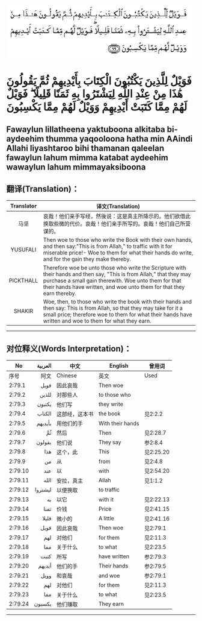 ![002:079](images/002_079.gif)

#  فَوَيْلٌ لِلَّذِينَ يَكْتُبُونَ الْكِتَابَ بِأَيْدِيهِمْ ثُمَّ يَقُولُونَ هَٰذَا مِنْ عِنْدِ اللَّهِ لِيَشْتَرُوا بِهِ ثَمَنًا قَلِيلًا ۖ فَوَيْلٌ لَهُمْ مِمَّا كَتَبَتْ أَيْدِيهِمْ وَوَيْلٌ لَهُمْ مِمَّا يَكْسِبُونَ 

## Fawaylun lillatheena yaktuboona alkitaba bi-aydeehim thumma yaqooloona hatha min AAindi Allahi liyashtaroo bihi thamanan qaleelan fawaylun lahum mimma katabat aydeehim wawaylun lahum mimmayaksiboona

## 翻译(Translation)：

| Translator | 译文(Translation)                                            |
| :--------: | ------------------------------------------------------------ |
|    马坚    | 哀哉！他们亲手写经，然後说：这是真主所降示的。他们欲借此换取些微的代价。哀哉！他们亲手所写的。哀哉！他们自己所营谋的。 |
|  YUSUFALI  | Then woe to those who write the Book with their own hands, and then say:"This is from Allah," to traffic with it for miserable price!- Woe to them for what their hands do write, and for the gain they make thereby. |
| PICKTHALL  | Therefore woe be unto those who write the Scripture with their hands and then say, "This is from Allah," that they may purchase a small gain therewith. Woe unto them for that their hands have written, and woe unto them for that they earn thereby. |
|   SHAKIR   | Woe, then, to those who write the book with their hands and then say: This is from Allah, so that they may take for it a small price; therefore woe to them for what their hands have written and woe to them for what they earn. |

---

## 对位释义(Words Interpretation)：

| No      | العربية | 中文           | English          | 曾用词    |
| ------- | ------: | -------------- | ---------------- | --------- |
| 序号    |    阿文 | Chinese        | 英文             | Used      |
| 2:79.1  |    فويل | 因此哀哉       | Then woe         |           |
| 2:79.2  |   للذين | 对那些人       | to those who     |           |
| 2:79.3  |  يكتبون | 他们写         | they write       |           |
| 2:79.4  |  الكتاب | 这部经，这本书 | the book         | 见2:2.2   |
| 2:79.5  | بأيديهم | 用他们的手     | With their hands |           |
| 2:79.6  |      ثُمَّ | 然后           | Then             | 见2:28.7  |
| 2:79.7  |  يقولون | 他们说         | They say         | 参2:8.4   |
| 2:79.8  |     هذا | 这个，此       | This             | 见2:25.20 |
| 2:79.9  |      من | 从             | from             | 见2:4.8   |
| 2:79.10 |     عند | 以             | with             | 见2:54.20 |
| 2:79.11 |    الله | 安拉，真主     | Allah            | 见1:1.2   |
| 2:79.12 | ليشتروا | 以便换取       | to traffic       |           |
| 2:79.13 |      به | 以它           | with it          | 见2:22.13 |
| 2:79.14 |    ثمنا | 价钱           | Price            | 见2:41.15 |
| 2:79.15 |   قليلا | 微小的         | A little         | 见2:41.16 |
| 2:79.16 |    فويل | 因此哀哉       | Then woe         | 见2:79.1  |
| 2:79.17 |     لهم | 对他们         | for them         | 见2:11.3  |
| 2:79.18 |     مما | 关于什么       | to what          | 见2:23.5  |
| 2:79.19 |    كتبت | 所写           | have written     | 参2:79.3  |
| 2:79.20 |  أيديهم | 他们的手       | Their hands      | 参2:79.5  |
| 2:79.21 |    وويل | 和哀哉         | and woe          | 参2:79.1  |
| 2:79.22 |     لهم | 对他们         | for them         | 见2:11.3  |
| 2:79.23 |     مما | 关于什么       | to what          | 见2:23.5  |
| 2:79.24 |  يكسبون | 他们赚取       | They earn        |           |

---
